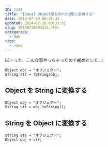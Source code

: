 ```yaml
---
ID: 1331
title: "[Java] Object型をString型に変換する"
date: 2014-07-10 00:31:31
updated: 2014-07-10 00:31:31
slug: 20140710003131.html
categories:
  - dev
tags:
  - Java
---
```


ぼーっと、こんな事やっちゃったので戒めとして…。

<pre class="java"><code>Object obj = "オブジェクト";
String str = (String)obj;
</code></pre>
<!--more-->
<h2>Object を String に変換する</h2>
<pre class="java"><code>Object obj = "オブジェクト";
String str = obj.toString();</code></pre>

<h2>String を Object に変換する</h2>
<pre class="java"><code>String str = "オブジェクト";
Object obj = str;</code></pre>
